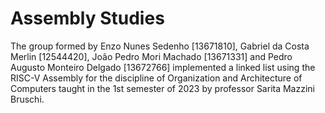 # Assembly Studies

The group formed by Enzo Nunes Sedenho [13671810], Gabriel da Costa Merlin [12544420], João Pedro Mori Machado [13671331] and
Pedro Augusto Monteiro Delgado [13672766] implemented a linked list using the RISC-V Assembly for the discipline of
Organization and Architecture of Computers taught in the 1st semester of 2023 by professor Sarita Mazzini Bruschi.

